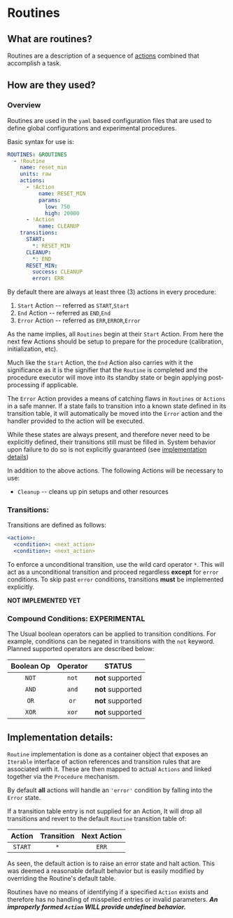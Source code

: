 # Routines

## What are routines?
Routines are a description of a sequence of [actions](../actions) combined that accomplish a task.

## How are they used?

### Overview
Routines are used in the `yaml` based configuration files that are used to define
global configurations and experimental procedures.

Basic syntax for use is:
```yaml
ROUTINES: &ROUTINES
  - !Routine
    name: reset_min
    units: raw
    actions:
      - !Action
          name: RESET_MIN
          params:
            low: 750
            high: 20000
      - !Action
          name: CLEANUP
    transitions:
      START:
        *: RESET_MIN
      CLEANUP:
        *: END
      RESET_MIN:
        success: CLEANUP
        error: ERR
```

By default there are always at least three (3) actions in every procedure:
1. `Start` Action  -- referred as `START`,`Start`
2. `End` Action -- referred as `END`,`End`
3. `Error` Action -- referred as `ERR`,`ERROR`,`Error`


As the name implies, all `Routines` begin at their `Start` Action. From here the next few Actions should be setup to prepare for the procedure (calibration, initialization, etc).

Much like the `Start` Action, the `End` Action also carries with it the significance as it is the signifier that the `Routine` is completed and the procedure executor will move into its standby state or begin applying post-processing if applicable.

The `Error` Action provides a means of catching flaws in `Routines` or `Actions` in a safe manner. If a state fails to transition into a known state defined in its transition table, it will automatically be moved into the `Error` action and the handler provided to the action will be executed.

While these states are always present, and therefore never need to be explicitly defined, their transitions still must be filled in. System behavior upon failure to do so is not explicitly guaranteed (see [implementation details](#implementation-details))


In addition to the above actions. The following Actions will be necessary to use:
- `Cleanup`  -- cleans up pin setups and other resources

### Transitions:

Transitions are defined as follows:
```yaml
<action>:
  <condition>: <next_action>
  <condition>: <next_action>
```

To enforce a unconditional transition, use the wild card operator `*`. This will act as a unconditional transition and proceed regardless **except** for `error` conditions.
To skip past `error` conditions, transitions **must** be implemented explicitly.

**NOT IMPLEMENTED YET**
### Compound Conditions: **EXPERIMENTAL**
The Usual boolean operators can be applied to transition conditions.
For example, conditions can be negated in transitions with the `not` keyword.
Planned supported operators are described below:

|Boolean Op |Operator |     STATUS        |
|:---------:|:-------:|:-----------------:|
|   `NOT`   |  `not`  | **not** supported         |
|   `AND`   |  `and`  | **not** supported |
|   `OR`    |  `or`   | **not** supported |
|   `XOR`   |  `xor`  | **not** supported |


## Implementation details:

`Routine` implementation is done as a container object that exposes an `Iterable` interface of action references and transition rules that are associated with it.
These are then mapped to actual `Actions` and linked together via the `Procedure` mechanism.

By default **all** actions will handle an `'error'` condition by falling into the `Error` state.

If a transition table entry is not supplied for an Action, It will drop all transitions and revert to the default `Routine` transition table of:

| Action | Transition | Next Action |
|:------:|:----------:|:-----------:|
|`START` |     `*`    |    `ERR`    |

As seen, the default action is to raise an error state and halt action. This was deemed a reasonable default behavior but is easily modified by overriding the Routine's default table.

Routines have no means of identifying if a specified `Action` exists and therefore has no handling of misspelled entries or invalid parameters. ***An improperly formed `Action` ***WILL*** provide undefined behavior.***
